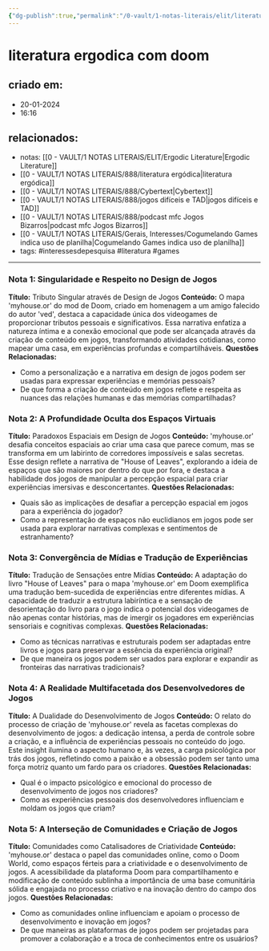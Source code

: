 ```yaml
---
{"dg-publish":true,"permalink":"/0-vault/1-notas-literais/elit/literatura-ergodica-com-doom/","tags":["interessesdepesquisa","literatura","games"],"dgHomeLink":true,"dgShowLocalGraph":true,"dgShowFileTree":true,"dgEnableSearch":true}
---
```


# literatura ergodica com doom

## criado em: 
- 20-01-2024
- 16:16
## relacionados:
- notas: [[0 - VAULT/1 NOTAS LITERAIS/ELIT/Ergodic Literature\|Ergodic Literature]]
- [[0 - VAULT/1 NOTAS LITERAIS/888/literatura ergódica\|literatura ergódica]]
- [[0 - VAULT/1 NOTAS LITERAIS/888/Cybertext\|Cybertext]]
- [[0 - VAULT/1 NOTAS LITERAIS/888/jogos difíceis e TAD\|jogos difíceis e TAD]]
- [[0 - VAULT/1 NOTAS LITERAIS/888/podcast mfc Jogos Bizarros\|podcast mfc Jogos Bizarros]]
- [[0 - VAULT/1 NOTAS LITERAIS/Gerais, Interesses/Cogumelando Games indica uso de planilha\|Cogumelando Games indica uso de planilha]]
- tags: #interessesdepesquisa #literatura #games 
---

### Nota 1: Singularidade e Respeito no Design de Jogos
**Título:** Tributo Singular através de Design de Jogos
**Conteúdo:** O mapa 'myhouse.or' do mod de Doom, criado em homenagem a um amigo falecido do autor 'ved', destaca a capacidade única dos videogames de proporcionar tributos pessoais e significativos. Essa narrativa enfatiza a natureza íntima e a conexão emocional que pode ser alcançada através da criação de conteúdo em jogos, transformando atividades cotidianas, como mapear uma casa, em experiências profundas e compartilháveis.
**Questões Relacionadas:**
- Como a personalização e a narrativa em design de jogos podem ser usadas para expressar experiências e memórias pessoais?
- De que forma a criação de conteúdo em jogos reflete e respeita as nuances das relações humanas e das memórias compartilhadas?

### Nota 2: A Profundidade Oculta dos Espaços Virtuais
**Título:** Paradoxos Espaciais em Design de Jogos
**Conteúdo:** 'myhouse.or' desafia conceitos espaciais ao criar uma casa que parece comum, mas se transforma em um labirinto de corredores impossíveis e salas secretas. Esse design reflete a narrativa de "House of Leaves", explorando a ideia de espaços que são maiores por dentro do que por fora, e destaca a habilidade dos jogos de manipular a percepção espacial para criar experiências imersivas e desconcertantes.
**Questões Relacionadas:**
- Quais são as implicações de desafiar a percepção espacial em jogos para a experiência do jogador?
- Como a representação de espaços não euclidianos em jogos pode ser usada para explorar narrativas complexas e sentimentos de estranhamento?

### Nota 3: Convergência de Mídias e Tradução de Experiências
**Título:** Tradução de Sensações entre Mídias
**Conteúdo:** A adaptação do livro "House of Leaves" para o mapa 'myhouse.or' em Doom exemplifica uma tradução bem-sucedida de experiências entre diferentes mídias. A capacidade de traduzir a estrutura labiríntica e a sensação de desorientação do livro para o jogo indica o potencial dos videogames de não apenas contar histórias, mas de imergir os jogadores em experiências sensoriais e cognitivas complexas.
**Questões Relacionadas:**
- Como as técnicas narrativas e estruturais podem ser adaptadas entre livros e jogos para preservar a essência da experiência original?
- De que maneira os jogos podem ser usados para explorar e expandir as fronteiras das narrativas tradicionais?

### Nota 4: A Realidade Multifacetada dos Desenvolvedores de Jogos
**Título:** A Dualidade do Desenvolvimento de Jogos
**Conteúdo:** O relato do processo de criação de 'myhouse.or' revela as facetas complexas do desenvolvimento de jogos: a dedicação intensa, a perda de controle sobre a criação, e a influência de experiências pessoais no conteúdo do jogo. Este insight ilumina o aspecto humano e, às vezes, a carga psicológica por trás dos jogos, refletindo como a paixão e a obsessão podem ser tanto uma força motriz quanto um fardo para os criadores.
**Questões Relacionadas:**
- Qual é o impacto psicológico e emocional do processo de desenvolvimento de jogos nos criadores?
- Como as experiências pessoais dos desenvolvedores influenciam e moldam os jogos que criam?

### Nota 5: A Interseção de Comunidades e Criação de Jogos
**Título:** Comunidades como Catalisadores de Criatividade
**Conteúdo:** 'myhouse.or' destaca o papel das comunidades online, como o Doom World, como espaços férteis para a criatividade e o desenvolvimento de jogos. A acessibilidade da plataforma Doom para compartilhamento e modificação de conteúdo sublinha a importância de uma base comunitária sólida e engajada no processo criativo e na inovação dentro do campo dos jogos.
**Questões Relacionadas:**
- Como as comunidades online influenciam e apoiam o processo de desenvolvimento e inovação em jogos?
- De que maneiras as plataformas de jogos podem ser projetadas para promover a colaboração e a troca de conhecimentos entre os usuários?
